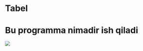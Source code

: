 # Tabel

<h1>Bu programma nimadir ish qiladi</h1>

<img src="https://miro.medium.com/max/3000/1*qqtPK4liSf0NGy9Meg_keA.jpeg">
